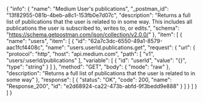 {
  "info": {
    "name": "Medium User's publications",
    "_postman_id": "13f82955-081b-4beb-a8c1-153fb0e7d07c",
    "description": "Returns a full list of publications that the user is related to in some way. This includes all publications the user is subscribed to, writes to, or edits.",
    "schema": "https://schema.getpostman.com/json/collection/v2.0.0/"
  },
  "item": [
    {
      "name": "users",
      "item": [
        {
          "id": "62a7c3dc-6550-49a1-8579-aac1fcf4408c",
          "name": "users.userId.publications.get",
          "request": {
            "url": {
              "protocol": "http",
              "host": "api.medium.com",
              "path": [
                "v1",
                "users/:userId/publications"
              ],
              "variable": [
                {
                  "id": "userId",
                  "value": "{}",
                  "type": "string"
                }
              ]
            },
            "method": "GET",
            "body": {
              "mode": "raw"
            },
            "description": "Returns a full list of publications that the user is related to in some way"
          },
          "response": [
            {
              "status": "OK",
              "code": 200,
              "name": "Response_200",
              "id": "e2d68924-ca22-473b-abfd-9f3bedd9e888"
            }
          ]
        }
      ]
    }
  ]
}
